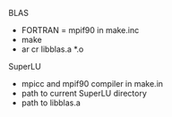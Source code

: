 BLAS
- FORTRAN = mpif90 in make.inc
- make
- ar cr libblas.a *.o

SuperLU
- mpicc and mpif90 compiler in make.in
- path to current SuperLU directory
- path to libblas.a
